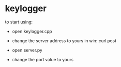 # keylogger

to start using:

* open keylogger.cpp
* change the server address to yours in win::curl post

* open server.py
* change the port value to yours
